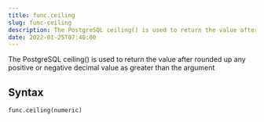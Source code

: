 ```yaml
---
title: func.ceiling
slug: func-ceiling
description: The PostgreSQL ceiling() is used to return the value after rounded up any positive or negative decimal value as greater than the argument
date: 2022-01-25T07:40:00
---
```


The PostgreSQL ceiling() is used to return the value after rounded up any positive or negative decimal value as greater than the argument

## Syntax
```python
func.ceiling(numeric)
```

